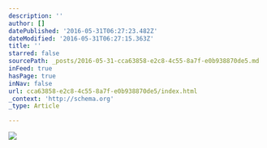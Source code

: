 ```yaml
---
description: ''
author: []
datePublished: '2016-05-31T06:27:23.482Z'
dateModified: '2016-05-31T06:27:15.363Z'
title: ''
starred: false
sourcePath: _posts/2016-05-31-cca63858-e2c8-4c55-8a7f-e0b938870de5.md
inFeed: true
hasPage: true
inNav: false
url: cca63858-e2c8-4c55-8a7f-e0b938870de5/index.html
_context: 'http://schema.org'
_type: Article

---
```

![](https://the-grid-user-content.s3-us-west-2.amazonaws.com/fc7c01bc-53d8-4adf-a4ef-468af3230e38.jpg)